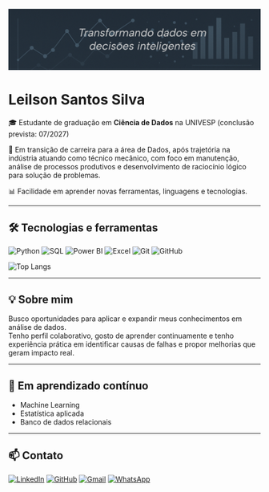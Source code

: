 ![Banner](Capa_Github.png)

# Leilson Santos Silva

🎓 Estudante de graduação em **Ciência de Dados** na UNIVESP (conclusão prevista: 07/2027)

🔄 Em transição de carreira para a área de Dados, após trajetória na indústria atuando como técnico mecânico, com foco em manutenção, análise de processos produtivos e desenvolvimento de raciocínio lógico para solução de problemas.

📊 Facilidade em aprender novas ferramentas, linguagens e tecnologias.

---

## 🛠️ Tecnologias e ferramentas

![Python](https://img.shields.io/badge/Python-3776AB?style=for-the-badge&logo=python&logoColor=white)
![SQL](https://img.shields.io/badge/SQL-4479A1?style=for-the-badge&logo=postgresql&logoColor=white)
![Power BI](https://img.shields.io/badge/Power%20BI-F2C811?style=for-the-badge&logo=powerbi&logoColor=black)
![Excel](https://img.shields.io/badge/Excel-217346?style=for-the-badge&logo=microsoft-excel&logoColor=white)
![Git](https://img.shields.io/badge/Git-F05032?style=for-the-badge&logo=git&logoColor=white)
![GitHub](https://img.shields.io/badge/GitHub-181717?style=for-the-badge&logo=github&logoColor=white)


![Top Langs](https://github-readme-stats.vercel.app/api/top-langs/?username=LeilsonSSilva&layout=compact&theme=radical)

---

## 💡 Sobre mim
Busco oportunidades para aplicar e expandir meus conhecimentos em análise de dados.  
Tenho perfil colaborativo, gosto de aprender continuamente e tenho experiência prática em identificar causas de falhas e propor melhorias que geram impacto real.

---

## 🌱 Em aprendizado contínuo
- Machine Learning
- Estatística aplicada
- Banco de dados relacionais

---

## 📫 Contato


[![LinkedIn](https://img.shields.io/badge/LinkedIn-0A66C2?style=for-the-badge&logo=linkedin&logoColor=white)](https://www.linkedin.com/in/leilson-silva/)
[![GitHub](https://img.shields.io/badge/GitHub-181717?style=for-the-badge&logo=github&logoColor=white)](https://github.com/LeilsonSSilva)
[![Gmail](https://img.shields.io/badge/Gmail-D14836?style=for-the-badge&logo=gmail&logoColor=white)](mailto:leilsonssilva@gmail.com)
[![WhatsApp](https://img.shields.io/badge/WhatsApp-25D366?style=for-the-badge&logo=whatsapp&logoColor=white)](https://wa.me/5511970241834)




